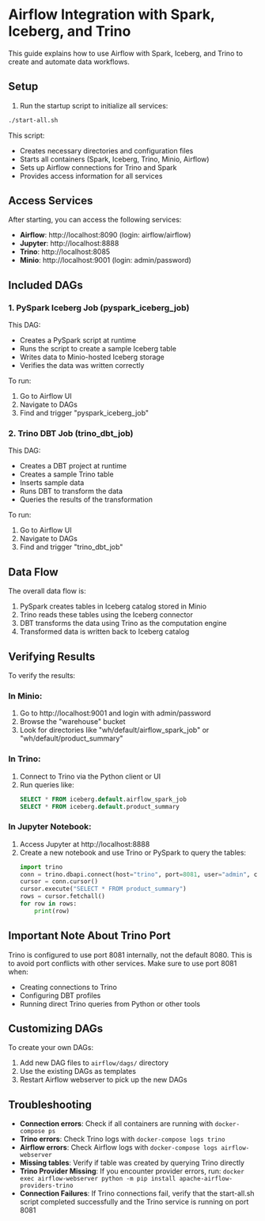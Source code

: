# Airflow Integration with Spark, Iceberg, and Trino

This guide explains how to use Airflow with Spark, Iceberg, and Trino to create and automate data workflows.

## Setup

1. Run the startup script to initialize all services:

```bash
./start-all.sh
```

This script:
- Creates necessary directories and configuration files
- Starts all containers (Spark, Iceberg, Trino, Minio, Airflow)
- Sets up Airflow connections for Trino and Spark
- Provides access information for all services

## Access Services

After starting, you can access the following services:

- **Airflow**: http://localhost:8090 (login: airflow/airflow)
- **Jupyter**: http://localhost:8888
- **Trino**: http://localhost:8085
- **Minio**: http://localhost:9001 (login: admin/password)

## Included DAGs

### 1. PySpark Iceberg Job (pyspark_iceberg_job)

This DAG:
- Creates a PySpark script at runtime
- Runs the script to create a sample Iceberg table
- Writes data to Minio-hosted Iceberg storage
- Verifies the data was written correctly

To run:
1. Go to Airflow UI
2. Navigate to DAGs
3. Find and trigger "pyspark_iceberg_job"

### 2. Trino DBT Job (trino_dbt_job)

This DAG:
- Creates a DBT project at runtime
- Creates a sample Trino table
- Inserts sample data
- Runs DBT to transform the data
- Queries the results of the transformation

To run:
1. Go to Airflow UI
2. Navigate to DAGs
3. Find and trigger "trino_dbt_job"

## Data Flow

The overall data flow is:

1. PySpark creates tables in Iceberg catalog stored in Minio
2. Trino reads these tables using the Iceberg connector
3. DBT transforms the data using Trino as the computation engine
4. Transformed data is written back to Iceberg catalog

## Verifying Results

To verify the results:

### In Minio:
1. Go to http://localhost:9001 and login with admin/password
2. Browse the "warehouse" bucket
3. Look for directories like "wh/default/airflow_spark_job" or "wh/default/product_summary"

### In Trino:
1. Connect to Trino via the Python client or UI
2. Run queries like:
   ```sql
   SELECT * FROM iceberg.default.airflow_spark_job
   SELECT * FROM iceberg.default.product_summary
   ```

### In Jupyter Notebook:
1. Access Jupyter at http://localhost:8888
2. Create a new notebook and use Trino or PySpark to query the tables:
   ```python
   import trino
   conn = trino.dbapi.connect(host="trino", port=8081, user="admin", catalog="iceberg", schema="default")
   cursor = conn.cursor()
   cursor.execute("SELECT * FROM product_summary")
   rows = cursor.fetchall()
   for row in rows:
       print(row)
   ```

## Important Note About Trino Port
Trino is configured to use port 8081 internally, not the default 8080. This is to avoid port conflicts with other services. Make sure to use port 8081 when:
- Creating connections to Trino
- Configuring DBT profiles
- Running direct Trino queries from Python or other tools

## Customizing DAGs

To create your own DAGs:
1. Add new DAG files to `airflow/dags/` directory
2. Use the existing DAGs as templates
3. Restart Airflow webserver to pick up the new DAGs

## Troubleshooting

- **Connection errors**: Check if all containers are running with `docker-compose ps`
- **Trino errors**: Check Trino logs with `docker-compose logs trino`
- **Airflow errors**: Check Airflow logs with `docker-compose logs airflow-webserver`
- **Missing tables**: Verify if table was created by querying Trino directly 
- **Trino Provider Missing**: If you encounter provider errors, run: `docker exec airflow-webserver python -m pip install apache-airflow-providers-trino`
- **Connection Failures**: If Trino connections fail, verify that the start-all.sh script completed successfully and the Trino service is running on port 8081 
